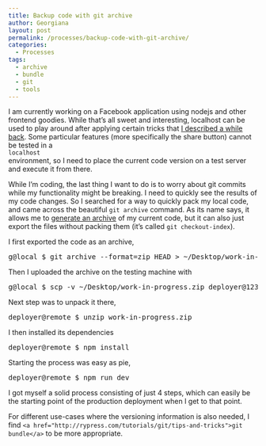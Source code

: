 ```yaml
---
title: Backup code with git archive
author: Georgiana
layout: post
permalink: /processes/backup-code-with-git-archive/
categories:
  - Processes
tags:
  - archive
  - bundle
  - git
  - tools
---
```

I am currently working on a Facebook application using nodejs and other frontend goodies. While that&#8217;s all sweet and interesting, localhost can be used to play around after applying certain tricks that [I described a while back][1]. Some particular features (more specifically the share button) cannot be tested in a  
`localhost`  
environment, so I need to place the current code version on a test server and execute it from there.

While I&#8217;m coding, the last thing I want to do is to worry about git commits while my functionality might be breaking. I need to quickly see the results of my code changes. So I searched for a way to quickly pack my local code, and came across the beautiful `git archive` command. As its name says, it allows me to [generate an archive][2] of my current code, but it can also just export the files without packing them (it&#8217;s called `git checkout-index`).

I first exported the code as an archive,

<pre>g@local $ git archive --format=zip HEAD &gt; ~/Desktop/work-in-progress.zip</pre>

Then I uploaded the archive on the testing machine with

<pre>g@local $ scp -v ~/Desktop/work-in-progress.zip deployer@123.x.x.x:.</pre>

Next step was to unpack it there,

<pre>deployer@remote $ unzip work-in-progress.zip</pre>

I then installed its dependencies

<pre>deployer@remote $ npm install</pre>

Starting the process was easy as pie,

<pre>deployer@remote $ npm run dev</pre>

I got myself a solid process consisting of just 4 steps, which can easily be the starting point of the production deployment when I get to that point.

For different use-cases where the versioning information is also needed, I find `<a href="http://rypress.com/tutorials/git/tips-and-tricks">git bundle</a>` to be more appropriate.

 [1]: http://www.tekkie.ro/resources/developing-a-facebook-application-set-up-local-environment/
 [2]: http://gitready.com/intermediate/2009/01/29/exporting-your-repository.html